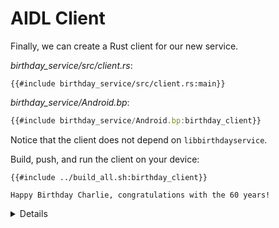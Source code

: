 # AIDL Client

Finally, we can create a Rust client for our new service.

_birthday_service/src/client.rs_:

```rust,ignore
{{#include birthday_service/src/client.rs:main}}
```

_birthday_service/Android.bp_:

```javascript
{{#include birthday_service/Android.bp:birthday_client}}
```

Notice that the client does not depend on `libbirthdayservice`.

Build, push, and run the client on your device:

```shell
{{#include ../build_all.sh:birthday_client}}
```

```text
Happy Birthday Charlie, congratulations with the 60 years!
```

<details>

* `Strong<dyn IBirthdayService>` is the trait object representing the service
  that the client has connected to.
    * `Strong` is a custom smart pointer type for Binder. It handles both an
      in-process ref count for the service trait object, and the global Binder
      ref count that tracks how many clients are connected to a given service.
    * Note that the trait object that the client uses to talk to the service
      uses the exact same trait that the server implements. For a given Binder
      interface, there is a single Rust trait generated that both client and
      server use.
* Use the same service identifier used when registering the service. This should
  ideally be defined in a common crate that both the client and server can
  depend on.

</details>
